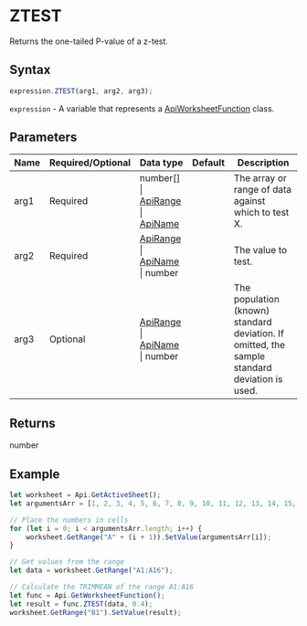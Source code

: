 # ZTEST

Returns the one-tailed P-value of a z-test.

## Syntax

```javascript
expression.ZTEST(arg1, arg2, arg3);
```

`expression` - A variable that represents a [ApiWorksheetFunction](../ApiWorksheetFunction.md) class.

## Parameters

| **Name** | **Required/Optional** | **Data type** | **Default** | **Description** |
| ------------- | ------------- | ------------- | ------------- | ------------- |
| arg1 | Required | number[] \| [ApiRange](../../ApiRange/ApiRange.md) \| [ApiName](../../ApiName/ApiName.md) |  | The array or range of data against which to test X. |
| arg2 | Required | [ApiRange](../../ApiRange/ApiRange.md) \| [ApiName](../../ApiName/ApiName.md) \| number |  | The value to test. |
| arg3 | Optional | [ApiRange](../../ApiRange/ApiRange.md) \| [ApiName](../../ApiName/ApiName.md) \| number |  | The population (known) standard deviation. If omitted, the sample standard deviation is used. |

## Returns

number

## Example



```javascript editor-xlsx
let worksheet = Api.GetActiveSheet();
let argumentsArr = [1, 2, 3, 4, 5, 6, 7, 8, 9, 10, 11, 12, 13, 14, 15, 16];

// Place the numbers in cells
for (let i = 0; i < argumentsArr.length; i++) {
    worksheet.GetRange("A" + (i + 1)).SetValue(argumentsArr[i]);
}

// Get values from the range
let data = worksheet.GetRange("A1:A16");

// Calculate the TRIMMEAN of the range A1:A16
let func = Api.GetWorksheetFunction();
let result = func.ZTEST(data, 0.4);
worksheet.GetRange("B1").SetValue(result);


```
